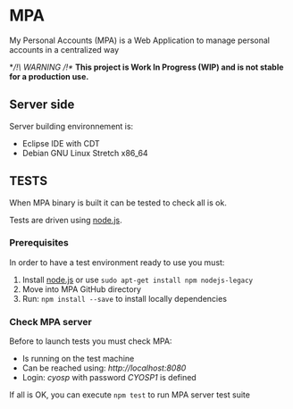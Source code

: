 # MPA
My Personal Accounts (MPA) is a Web Application to manage personal accounts in a centralized way

**/!\ WARNING /!\**
**This project is Work In Progress (WIP) and is not stable for a production use.**

## Server side

Server building environnement is:
 * Eclipse IDE with CDT
 * Debian GNU Linux Stretch x86_64

## TESTS

When MPA binary is built it can be tested to check all is ok.

Tests are driven using [node.js](https://nodejs.org).

### Prerequisites

In order to have a test environment ready to use you must:

 1. Install [node.js](https://nodejs.org) or use `sudo apt-get install npm nodejs-legacy`
 2. Move into MPA GitHub directory
 3. Run: `npm install --save` to install locally dependencies

### Check MPA server

Before to launch tests you must check MPA:

* Is running on the test machine
* Can be reached using: *http://localhost:8080*
* Login: *cyosp* with password *CYOSP1* is defined

If all is OK, you can execute `npm test` to run MPA server test suite
